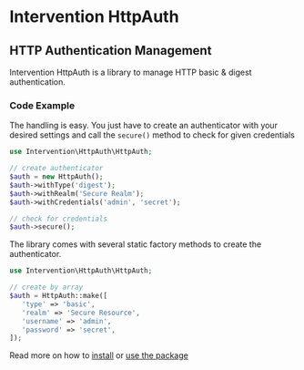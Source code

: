 # Intervention HttpAuth
## HTTP Authentication Management

Intervention HttpAuth is a library to manage HTTP basic & digest authentication.

### Code Example

The handling is easy. You just have to create an authenticator with your desired settings and call the `secure()` method to check for given credentials

```php
use Intervention\HttpAuth\HttpAuth;

// create authenticator
$auth = new HttpAuth();
$auth->withType('digest');
$auth->withRealm('Secure Realm');
$auth->withCredentials('admin', 'secret');

// check for credentials
$auth->secure();
```

The library comes with several static factory methods to create the authenticator.

```php
use Intervention\HttpAuth\HttpAuth;

// create by array
$auth = HttpAuth::make([
   'type' => 'basic',
   'realm' => 'Secure Resource',
   'username' => 'admin',
   'password' => 'secret',
]);
```

Read more on how to [install](/v4/introduction/installation) or [use the package](/v4/introduction/usage)
